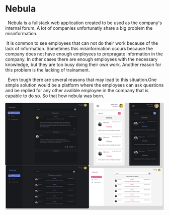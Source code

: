 # Nebula

&nbsp; Nebula is a fullstack web application created to be used as the company's internal forum. A lot of companies unfortunatly share a big problem the misinformation. <br>

&nbsp;It is common to see employees that can not do their work because of the lack of information. Sometimes this misinformation occurs because the company does not have enough employees to propragate information in the company. In other cases there are enough employees with the necessary knowledge, but they are too busy doing their own work. Another reason for this problem is the lacking of trainament.

&nbsp; Even tough there are several reasons that may lead to this situation.One simple solution would be a platform where the employees can ask questions and be replied for any other avalible employee in the company that is capable to do so. So that how nebula was born.

![alt text](https://github.com/eduardoyanoliveira/nebula-api/blob/master/github_images/Nebul_%20Mosaic.png)


